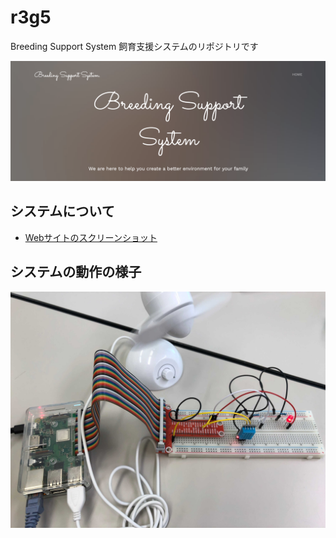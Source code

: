 # r3g5
Breeding Support System 飼育支援システムのリポジトリです

[![](doc/Website/title.png)](doc/Website/README.md)

## システムについて
* [Webサイトのスクリーンショット](doc/Website/README.md)

## システムの動作の様子
![](doc/raspi.jpg)

